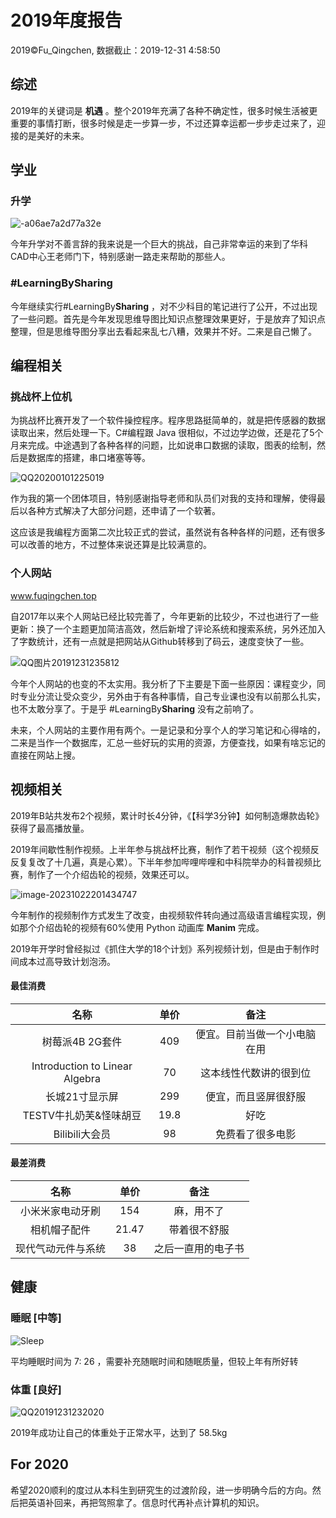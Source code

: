# 2019年度报告

2019©Fu_Qingchen, 数据截止：2019-12-31 4:58:50

## 综述

2019年的关键词是 **机遇** 。整个2019年充满了各种不确定性，很多时候生活被更重要的事情打断，很多时候是走一步算一步，不过还算幸运都一步步走过来了，迎接的是美好的未来。

## 学业

### 升学

![-a06ae7a2d77a32e](./assets/-a06ae7a2d77a32e.png)

今年升学对不善言辞的我来说是一个巨大的挑战，自己非常幸运的来到了华科CAD中心王老师门下，特别感谢一路走来帮助的那些人。

### #LearningBy**Sharing** 

今年继续实行#LearningBy**Sharing** ，对不少科目的笔记进行了公开，不过出现了一些问题。首先是今年发现思维导图比知识点整理效果更好，于是放弃了知识点整理，但是思维导图分享出去看起来乱七八糟，效果并不好。二来是自己懒了。

## 编程相关

### 挑战杯上位机

为挑战杯比赛开发了一个软件操控程序。程序思路挺简单的，就是把传感器的数据读取出来，然后处理一下。C#编程跟 Java 很相似，不过边学边做，还是花了5个月来完成。中途遇到了各种各样的问题，比如说串口数据的读取，图表的绘制，然后是数据库的搭建，串口堵塞等等。

![QQ20200101225019](./assets/QQ20200101225019.png)

作为我的第一个团体项目，特别感谢指导老师和队员们对我的支持和理解，使得最后以各种方式解决了大部分问题，还申请了一个软著。

这应该是我编程方面第二次比较正式的尝试，虽然说有各种各样的问题，还有很多可以改善的地方，不过整体来说还算是比较满意的。

### 个人网站

www.fuqingchen.top 

自2017年以来个人网站已经比较完善了，今年更新的比较少，不过也进行了一些更新：换了一个主题更加简洁高效，然后新增了评论系统和搜索系统，另外还加入了字数统计，还有一点就是把网站从Github转移到了码云，速度变快了一些。

![QQ图片20191231235812](./assets/QQ20191231235812.png)

今年个人网站的也变的不太实用。我分析了下主要是下面一些原因：课程变少，同时专业分流让受众变少，另外由于有各种事情，自己专业课也没有以前那么扎实，也不太敢分享了。于是乎 #LearningBy**Sharing** 没有之前响了。

未来，个人网站的主要作用有两个。一是记录和分享个人的学习笔记和心得啥的，二来是当作一个数据库，汇总一些好玩的实用的资源，方便查找，如果有啥忘记的直接在网站上搜。

## 视频相关

2019年B站共发布2个视频，累计时长4分钟，《【科学3分钟】如何制造爆款齿轮》获得了最高播放量。

2019年间歇性制作视频。上半年参与挑战杯比赛，制作了若干视频（这个视频反反复复改了十几遍，真是心累）。下半年参加哔哩哔哩和中科院举办的科普视频比赛，制作了一个介绍齿轮的视频，效果还可以。

![image-20231022201434747](./assets/image-20231022201434747.png)

今年制作的视频制作方式发生了改变，由视频软件转向通过高级语言编程实现，例如那个介绍齿轮的视频有60%使用 Python 动画库 **Manim** 完成。

2019年开学时曾经拟过《抓住大学的18个计划》系列视频计划，但是由于制作时间成本过高导致计划泡汤。

#### 最佳消费

|              名称              | 单价 |             备注             |
| :----------------------------: | :--: | :--------------------------: |
|        树莓派4B 2G套件         | 409  | 便宜。目前当做一个小电脑在用 |
| Introduction to Linear Algebra |  70  |    这本线性代数讲的很到位    |
|         长城21寸显示屏         | 299  |     便宜，而且竖屏很舒服     |
|         TESTV牛扎奶芙&怪味胡豆         |  19.8  |       好吃       |
|         Bilibili大会员         |  98  |       免费看了很多电影       |

#### 最差消费

|        名称        | 单价  |        备注        |
| :----------------: | :---: | :----------------: |
|  小米米家电动牙刷  |  154  |     麻，用不了     |
|    相机帽子配件    | 21.47 |    带着很不舒服    |
| 现代气动元件与系统 |  38   | 之后一直用的电子书 |

## 健康

### 睡眠 [中等]

![Sleep](./assets/Sleep.svg)

平均睡眠时间为 7: 26 ，需要补充随眠时间和随眠质量，但较上年有所好转

### 体重 [良好]

![QQ20191231232020](./assets/QQ20191231232020.png)

2019年成功让自己的体重处于正常水平，达到了 58.5kg

## For 2020

希望2020顺利的度过从本科生到研究生的过渡阶段，进一步明确今后的方向。然后把英语补回来，再把驾照拿了。信息时代再补点计算机的知识。